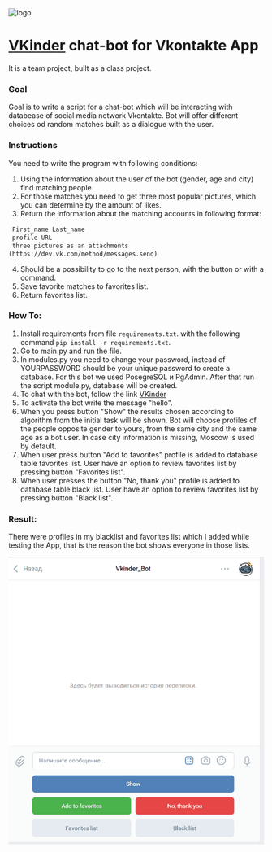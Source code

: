 <img  src="https://cdn.glitch.global/5045ed4d-89cd-4f64-80ba-25a2c76b94b7/bot.png?v=1651674003202"  alt="logo">

# [VKinder](https://vk.com/public213024441 "Сообщество VKinder") chat-bot for Vkontakte App

It is a team project, built as a class project.

### Goal

Goal is to write a script for a chat-bot which will be interacting with databease of social media network Vkontakte. 
Bot will offer different choices od random matches built as a dialogue with the user.

### Instructions

You need to write the program with following conditions:
1. Using the information about the user of the bot (gender, age and city) find matching people.
2. For those matches you need to get three most popular pictures, which you can determine by the amount of likes.
3. Return the information about the matching accounts in following format:

```
 First_name Last_name
 profile URL
 three pictures as an attachments (https://dev.vk.com/method/messages.send)
```

4. Should be a possibility to go to the next person, with the button or with a command.
5. Save favorite matches to favorites list.
6. Return favorites list.

 ### How To:

1. Install requirements from file `requirements.txt`. with the following command `pip install -r requirements.txt`.
2. Go to main.py and run the file.
3. In modules.py you need to change your password, instead of YOURPASSWORD should be your unique password to create a database. 
For this bot we used PosеgreSQL и PgAdmin. After that run the script module.py, database will be created.
5. To chat with the bot, follow the link [VKinder](https://vk.com/im?media=&sel=-213024441&v=)
6. To activate the bot write the message "hello".
7. When you press button "Show" the results chosen according to algorithm from the initial task will be shown. Bot will choose profiles of the people opposite gender to yours, from the same city and the same age as a bot user. In case city information is missing, Moscow is used by default.
7. When user press button "Add to favorites" profile is added to database table favorites list. User have an option to review favorites list by pressing button "Favorites list".
8.  When user presses the button "No, thank you" profile is added to database table black list. User have an option to review favorites list by pressing button "Black list".

### Result:

There were profiles in my blacklist and favorites list which I added while testing the App, that is the reason the bot shows everyone in those lists.

![](vkinder_.gif)

